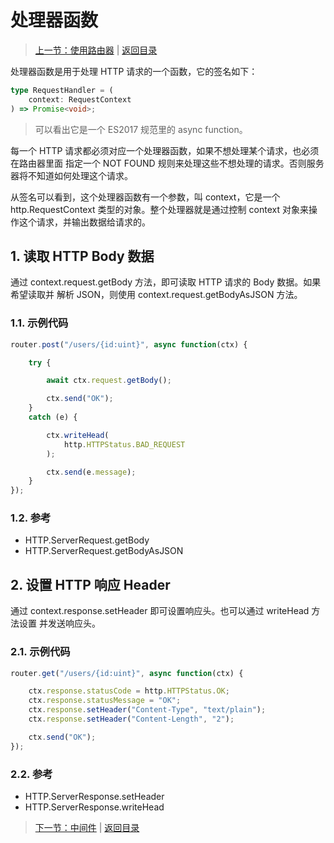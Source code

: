 # 处理器函数

> [上一节：使用路由器](./02-router.md) | [返回目录](./index.md)

处理器函数是用于处理 HTTP 请求的一个函数，它的签名如下：

```ts
type RequestHandler = (
    context: RequestContext
) => Promise<void>;
```

> 可以看出它是一个 ES2017 规范里的 async function。

每一个 HTTP 请求都必须对应一个处理器函数，如果不想处理某个请求，也必须在路由器里面
指定一个 NOT FOUND 规则来处理这些不想处理的请求。否则服务器将不知道如何处理这个请求。

从签名可以看到，这个处理器函数有一个参数，叫 context，它是一个 http.RequestContext
类型的对象。整个处理器就是通过控制 context 对象来操作这个请求，并输出数据给请求的。

## 1. 读取 HTTP Body 数据

通过 context.request.getBody 方法，即可读取 HTTP 请求的 Body 数据。如果希望读取并
解析 JSON，则使用 context.request.getBodyAsJSON 方法。

### 1.1. 示例代码

```ts
router.post("/users/{id:uint}", async function(ctx) {

    try {

        await ctx.request.getBody();

        ctx.send("OK");
    }
    catch (e) {

        ctx.writeHead(
            http.HTTPStatus.BAD_REQUEST
        );

        ctx.send(e.message);
    }
});
```

### 1.2. 参考

- HTTP.ServerRequest.getBody
- HTTP.ServerRequest.getBodyAsJSON

## 2. 设置 HTTP 响应 Header

通过 context.response.setHeader 即可设置响应头。也可以通过 writeHead 方法设置
并发送响应头。

### 2.1. 示例代码

```ts
router.get("/users/{id:uint}", async function(ctx) {

    ctx.response.statusCode = http.HTTPStatus.OK;
    ctx.response.statusMessage = "OK";
    ctx.response.setHeader("Content-Type", "text/plain");
    ctx.response.setHeader("Content-Length", "2");

    ctx.send("OK");
});
```

### 2.2. 参考

- HTTP.ServerResponse.setHeader
- HTTP.ServerResponse.writeHead

> [下一节：中间件](./04-middlewares.md) | [返回目录](./index.md)
